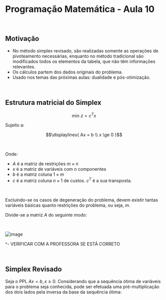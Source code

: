 # Programação Matemática - Aula 10

<br>

## Motivação

- No método simplex revisado, são realizadas somente as operações de pivoteamento necessárias, enquanto no método tradicional são modificados todos os elementos da tabela, que não têm informações relevantes.
- Os cálculos partem dos dados originais do problema.
- Usado nos temas das próximas aulas: dualidade e pós-otimização.




<br>

## Estrutura matricial do Simplex

```math
\text{min } z = c^{T}x
```

Sujeito a:

```math
\displaylines{
    Ax = b \\
    x \ge 0
}
```

<br>

Onde:

- $A$ é a matriz de restrições $m \times n$
- $x$ é a matriz de variáveis com $n$ componentes
- $b$ é a matriz coluna $1 \times m$
- $c$ é a matriz coluna $n \times 1$ de custos. $c^T$ é a sua transposta.

<br>

Excluindo-se os casos de degeneração do problema, devem existir tantas variáveis básicas quanto restrições do problema, ou seja, $m$.

Divide-se a matriz $A$ do seguinte modo:

<br>

![image](https://user-images.githubusercontent.com/23441506/202065705-038055ae-1160-4645-bad5-9ceed8b20dfc.png)

^- VERIFICAR COM A PROFESSORA SE ESTÁ CORRETO




<br>

## Simplex Revisado

Seja o PPL $Ax = b, x \ge 0$. Considerando que a sequência ótima de variáveis para o problema seja conhecida, pode ser efetuada uma pré-multiplicação dos dois lados pela inversa da base da sequência ótima:














































































































































































































